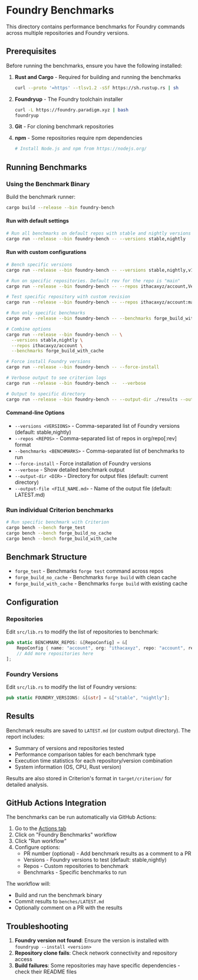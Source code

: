 # Foundry Benchmarks

This directory contains performance benchmarks for Foundry commands across multiple repositories and Foundry versions.

## Prerequisites

Before running the benchmarks, ensure you have the following installed:

1. **Rust and Cargo** - Required for building and running the benchmarks

   ```bash
   curl --proto '=https' --tlsv1.2 -sSf https://sh.rustup.rs | sh
   ```

2. **Foundryup** - The Foundry toolchain installer

   ```bash
   curl -L https://foundry.paradigm.xyz | bash
   foundryup
   ```

3. **Git** - For cloning benchmark repositories

4. **npm** - Some repositories require npm dependencies

   ```bash
   # Install Node.js and npm from https://nodejs.org/
   ```

## Running Benchmarks

### Using the Benchmark Binary

Build the benchmark runner:

```bash
cargo build --release --bin foundry-bench
```

#### Run with default settings

```bash
# Run all benchmarks on default repos with stable and nightly versions
cargo run --release --bin foundry-bench -- --versions stable,nightly
```

#### Run with custom configurations

```bash
# Bench specific versions
cargo run --release --bin foundry-bench -- --versions stable,nightly,v1.0.0

# Run on specific repositories. Default rev for the repo is "main"
cargo run --release --bin foundry-bench -- --repos ithacaxyz/account,Vectorized/solady

# Test specific repository with custom revision
cargo run --release --bin foundry-bench -- --repos ithacaxyz/account:main,Vectorized/solady:v0.0.123

# Run only specific benchmarks
cargo run --release --bin foundry-bench -- --benchmarks forge_build_with_cache,forge_test

# Combine options
cargo run --release --bin foundry-bench -- \
  --versions stable,nightly \
  --repos ithacaxyz/account \
  --benchmarks forge_build_with_cache

# Force install Foundry versions
cargo run --release --bin foundry-bench -- --force-install

# Verbose output to see criterion logs
cargo run --release --bin foundry-bench --  --verbose

# Output to specific directory
cargo run --release --bin foundry-bench -- --output-dir ./results --output-file LATEST_RESULTS.md
```

#### Command-line Options

- `--versions <VERSIONS>` - Comma-separated list of Foundry versions (default: stable,nightly)
- `--repos <REPOS>` - Comma-separated list of repos in org/repo[:rev] format
- `--benchmarks <BENCHMARKS>` - Comma-separated list of benchmarks to run
- `--force-install` - Force installation of Foundry versions
- `--verbose` - Show detailed benchmark output
- `--output-dir <DIR>` - Directory for output files (default: current directory)
- `--output-file <FILE_NAME.md>` - Name of the output file (default: LATEST.md)

### Run individual Criterion benchmarks

```bash
# Run specific benchmark with Criterion
cargo bench --bench forge_test
cargo bench --bench forge_build_no_cache
cargo bench --bench forge_build_with_cache
```

## Benchmark Structure

- `forge_test` - Benchmarks `forge test` command across repos
- `forge_build_no_cache` - Benchmarks `forge build` with clean cache
- `forge_build_with_cache` - Benchmarks `forge build` with existing cache

## Configuration

### Repositories

Edit `src/lib.rs` to modify the list of repositories to benchmark:

```rust
pub static BENCHMARK_REPOS: &[RepoConfig] = &[
    RepoConfig { name: "account", org: "ithacaxyz", repo: "account", rev: "main" },
    // Add more repositories here
];
```

### Foundry Versions

Edit `src/lib.rs` to modify the list of Foundry versions:

```rust
pub static FOUNDRY_VERSIONS: &[&str] = &["stable", "nightly"];
```

## Results

Benchmark results are saved to `LATEST.md` (or custom output directory). The report includes:

- Summary of versions and repositories tested
- Performance comparison tables for each benchmark type
- Execution time statistics for each repository/version combination
- System information (OS, CPU, Rust version)

Results are also stored in Criterion's format in `target/criterion/` for detailed analysis.

## GitHub Actions Integration

The benchmarks can be run automatically via GitHub Actions:

1. Go to the [Actions tab](../../actions/workflows/benchmarks.yml)
2. Click on "Foundry Benchmarks" workflow
3. Click "Run workflow"
4. Configure options:
   - PR number (optional) - Add benchmark results as a comment to a PR
   - Versions - Foundry versions to test (default: stable,nightly)
   - Repos - Custom repositories to benchmark
   - Benchmarks - Specific benchmarks to run

The workflow will:

- Build and run the benchmark binary
- Commit results to `benches/LATEST.md`
- Optionally comment on a PR with the results

## Troubleshooting

1. **Foundry version not found**: Ensure the version is installed with `foundryup --install <version>`
2. **Repository clone fails**: Check network connectivity and repository access
3. **Build failures**: Some repositories may have specific dependencies - check their README files
